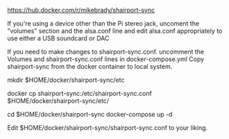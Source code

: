 https://hub.docker.com/r/mikebrady/shairport-sync

If you're using a device other than the Pi stereo jack,
uncoment the "volumes" section and the alsa.conf line
and edit alsa.conf appropriately to use either a USB soundcard
or DAC

If you need to make changes to shairport-sync.conf.
uncomment the Volumes and shairport-sync.conf lines in 
docker-compose.yml
Copy shairport-sync from the docker container to local system.

mkdir $HOME/docker/shairport-sync/etc

docker cp shairport-sync:/etc/shairport-sync.conf $HOME/docker/shairport-sync/etc/

cd $HOME/docker/shairport-sync
docker-compose up -d

Edit $HOME/docker/shairport-sync/shairport-sync.conf to your liking.